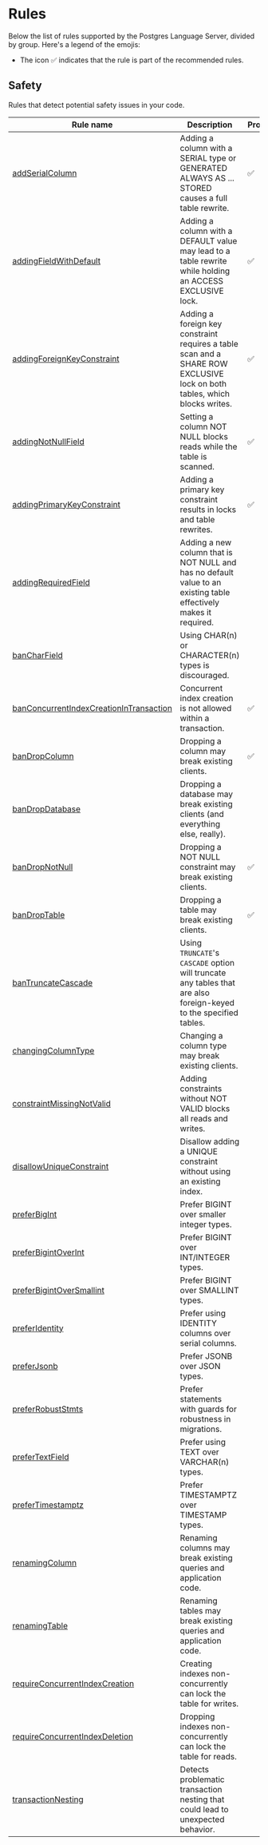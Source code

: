 # Rules

Below the list of rules supported by the Postgres Language Server, divided by group. Here's a legend of the emojis:

- The icon ✅ indicates that the rule is part of the recommended rules.  

[//]: # (BEGIN RULES_INDEX)

## Safety

Rules that detect potential safety issues in your code.

| Rule name | Description | Properties |
| --- | --- | --- |
| [addSerialColumn](./add-serial-column) | Adding a column with a SERIAL type or GENERATED ALWAYS AS ... STORED causes a full table rewrite. | ✅ |
| [addingFieldWithDefault](./adding-field-with-default) | Adding a column with a DEFAULT value may lead to a table rewrite while holding an ACCESS EXCLUSIVE lock. | ✅ |
| [addingForeignKeyConstraint](./adding-foreign-key-constraint) | Adding a foreign key constraint requires a table scan and a SHARE ROW EXCLUSIVE lock on both tables, which blocks writes. | ✅ |
| [addingNotNullField](./adding-not-null-field) | Setting a column NOT NULL blocks reads while the table is scanned. | ✅ |
| [addingPrimaryKeyConstraint](./adding-primary-key-constraint) | Adding a primary key constraint results in locks and table rewrites. | ✅ |
| [addingRequiredField](./adding-required-field) | Adding a new column that is NOT NULL and has no default value to an existing table effectively makes it required. |  |
| [banCharField](./ban-char-field) | Using CHAR(n) or CHARACTER(n) types is discouraged. |  |
| [banConcurrentIndexCreationInTransaction](./ban-concurrent-index-creation-in-transaction) | Concurrent index creation is not allowed within a transaction. | ✅ |
| [banDropColumn](./ban-drop-column) | Dropping a column may break existing clients. | ✅ |
| [banDropDatabase](./ban-drop-database) | Dropping a database may break existing clients (and everything else, really). |  |
| [banDropNotNull](./ban-drop-not-null) | Dropping a NOT NULL constraint may break existing clients. | ✅ |
| [banDropTable](./ban-drop-table) | Dropping a table may break existing clients. | ✅ |
| [banTruncateCascade](./ban-truncate-cascade) | Using `TRUNCATE`'s `CASCADE` option will truncate any tables that are also foreign-keyed to the specified tables. |  |
| [changingColumnType](./changing-column-type) | Changing a column type may break existing clients. |  |
| [constraintMissingNotValid](./constraint-missing-not-valid) | Adding constraints without NOT VALID blocks all reads and writes. |  |
| [disallowUniqueConstraint](./disallow-unique-constraint) | Disallow adding a UNIQUE constraint without using an existing index. |  |
| [preferBigInt](./prefer-big-int) | Prefer BIGINT over smaller integer types. |  |
| [preferBigintOverInt](./prefer-bigint-over-int) | Prefer BIGINT over INT/INTEGER types. |  |
| [preferBigintOverSmallint](./prefer-bigint-over-smallint) | Prefer BIGINT over SMALLINT types. |  |
| [preferIdentity](./prefer-identity) | Prefer using IDENTITY columns over serial columns. |  |
| [preferJsonb](./prefer-jsonb) | Prefer JSONB over JSON types. |  |
| [preferRobustStmts](./prefer-robust-stmts) | Prefer statements with guards for robustness in migrations. |  |
| [preferTextField](./prefer-text-field) | Prefer using TEXT over VARCHAR(n) types. |  |
| [preferTimestamptz](./prefer-timestamptz) | Prefer TIMESTAMPTZ over TIMESTAMP types. |  |
| [renamingColumn](./renaming-column) | Renaming columns may break existing queries and application code. |  |
| [renamingTable](./renaming-table) | Renaming tables may break existing queries and application code. |  |
| [requireConcurrentIndexCreation](./require-concurrent-index-creation) | Creating indexes non-concurrently can lock the table for writes. |  |
| [requireConcurrentIndexDeletion](./require-concurrent-index-deletion) | Dropping indexes non-concurrently can lock the table for reads. |  |
| [transactionNesting](./transaction-nesting) | Detects problematic transaction nesting that could lead to unexpected behavior. |  |

[//]: # (END RULES_INDEX)

